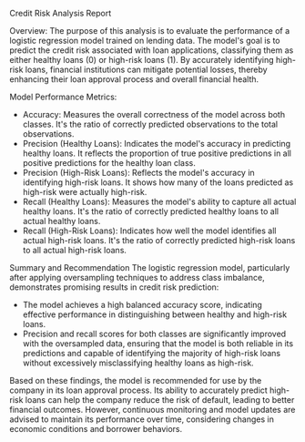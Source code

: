Credit Risk Analysis Report

Overview:
The purpose of this analysis is to evaluate the performance of a logistic regression model trained on lending data. The model's goal is to predict the credit risk associated with loan applications, classifying them as either healthy loans (0) or high-risk loans (1). By accurately identifying high-risk loans, financial institutions can mitigate potential losses, thereby enhancing their loan approval process and overall financial health.


Model Performance Metrics:
- Accuracy: Measures the overall correctness of the model across both classes. It's the ratio of correctly predicted observations to the total observations.
- Precision (Healthy Loans): Indicates the model's accuracy in predicting healthy loans. It reflects the proportion of true positive predictions in all positive predictions for the healthy loan class.
- Precision (High-Risk Loans): Reflects the model's accuracy in identifying high-risk loans. It shows how many of the loans predicted as high-risk were actually high-risk.
- Recall (Healthy Loans): Measures the model's ability to capture all actual healthy loans. It's the ratio of correctly predicted healthy loans to all actual healthy loans.
- Recall (High-Risk Loans): Indicates how well the model identifies all actual high-risk loans. It's the ratio of correctly predicted high-risk loans to all actual high-risk loans.

Summary and Recommendation
The logistic regression model, particularly after applying oversampling techniques to address class imbalance, demonstrates promising results in credit risk prediction:

- The model achieves a high balanced accuracy score, indicating effective performance in distinguishing between healthy and high-risk loans.
- Precision and recall scores for both classes are significantly improved with the oversampled data, ensuring that the model is both reliable in its predictions and capable of identifying the majority of high-risk loans without excessively misclassifying healthy loans as high-risk.


Based on these findings, the model is recommended for use by the company in its loan approval process. Its ability to accurately predict high-risk loans can help the company reduce the risk of default, leading to better financial outcomes. However, continuous monitoring and model updates are advised to maintain its performance over time, considering changes in economic conditions and borrower behaviors.